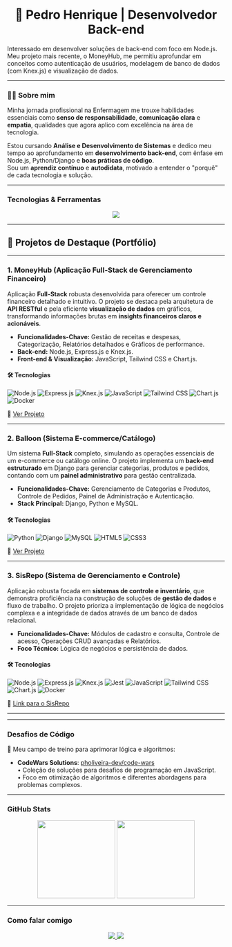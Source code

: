 <h1 align="center">🚀 Pedro Henrique | Desenvolvedor Back-end</h1>

<p>
  Interessado em desenvolver soluções de back-end com foco em Node.js. Meu projeto mais recente, o MoneyHub, me permitiu aprofundar em conceitos como autenticação de usuários, modelagem de banco de dados (com Knex.js) e visualização de dados.
</p>

---

### 🧑‍💻 Sobre mim

Minha jornada profissional na Enfermagem me trouxe habilidades essenciais como <strong>senso de responsabilidade</strong>, <strong>comunicação clara</strong> e <strong>empatia</strong>, qualidades que agora aplico com excelência na área de tecnologia.

Estou cursando <strong>Análise e Desenvolvimento de Sistemas</strong> e dedico meu tempo ao aprofundamento em <strong>desenvolvimento back-end</strong>, com ênfase em Node.js, Python/Django e <strong>boas práticas de código</strong>.  
Sou um <strong>aprendiz contínuo</strong> e <strong>autodidata</strong>, motivado a entender o "porquê" de cada tecnologia e solução.

---

### Tecnologias & Ferramentas

<p align="center">
  <a href="https://skillicons.dev">
    <img src="https://skillicons.dev/icons?i=js,nodejs,express,html,css,python,django,git,github,mysql,docker,mongodb,postgresql,postman"/>
  </a>
</p>

---
## 🚀 Projetos de Destaque (Portfólio)

---

### 1. MoneyHub (Aplicação Full-Stack de Gerenciamento Financeiro)

Aplicação **Full-Stack** robusta desenvolvida para oferecer um controle financeiro detalhado e intuitivo. O projeto se destaca pela arquitetura de **API RESTful** e pela eficiente **visualização de dados** em gráficos, transformando informações brutas em **insights financeiros claros e acionáveis**.

* **Funcionalidades-Chave:** Gestão de receitas e despesas, Categorização, Relatórios detalhados e Gráficos de performance.
* **Back-end:** Node.js, Express.js e Knex.js.
* **Front-end & Visualização:** JavaScript, Tailwind CSS e Chart.js.

#### 🛠️ Tecnologias
![Node.js](https://img.shields.io/badge/Node.js-43853D?style=for-the-badge&logo=node.js&logoColor=white)
![Express.js](https://img.shields.io/badge/Express.js-000000?style=for-the-badge&logo=express&logoColor=white)
![Knex.js](https://img.shields.io/badge/Knex.js-D26C0D?style=for-the-badge&logo=knex.js&logoColor=white)
![JavaScript](https://img.shields.io/badge/JavaScript-F7DF1E?style=for-the-badge&logo=javascript&logoColor=black)
![Tailwind CSS](https://img.shields.io/badge/Tailwind_CSS-38B2AC?style=for-the-badge&logo=tailwind-css&logoColor=white)
![Chart.js](https://img.shields.io/badge/Chart.js-FF6384?style=for-the-badge&logo=chartdotjs&logoColor=white)
![Docker](https://img.shields.io/badge/Docker-2496ED?style=for-the-badge&logo=docker&logoColor=white)

🔗 [Ver Projeto](https://github.com/pholiveira-dev/financa)

***

### 2. Balloon (Sistema E-commerce/Catálogo)

Um sistema **Full-Stack** completo, simulando as operações essenciais de um e-commerce ou catálogo online. O projeto implementa um **back-end estruturado** em Django para gerenciar categorias, produtos e pedidos, contando com um **painel administrativo** para gestão centralizada.

* **Funcionalidades-Chave:** Gerenciamento de Categorias e Produtos, Controle de Pedidos, Painel de Administração e Autenticação.
* **Stack Principal:** Django, Python e MySQL.

#### 🛠️ Tecnologias
![Python](https://img.shields.io/badge/Python-3776AB?style=for-the-badge&logo=python&logoColor=white)
![Django](https://img.shields.io/badge/Django-092E20?style=for-the-badge&logo=django&logoColor=white)
![MySQL](https://img.shields.io/badge/MySQL-4479A1?style=for-the-badge&logo=mysql&logoColor=white)
![HTML5](https://img.shields.io/badge/HTML5-E34F26?style=for-the-badge&logo=html5&logoColor=white)
![CSS3](https://img.shields.io/badge/CSS3-1572B6?style=for-the-badge&logo=css3&logoColor=white)

🔗 [Ver Projeto](https://github.com/pholiveira-dev/balloon)

***

### 3. SisRepo (Sistema de Gerenciamento e Controle)

Aplicação robusta focada em **sistemas de controle e inventário**, que demonstra proficiência na construção de soluções de **gestão de dados** e fluxo de trabalho. O projeto prioriza a implementação de lógica de negócios complexa e a integridade de dados através de um banco de dados relacional.

* **Funcionalidades-Chave:** Módulos de cadastro e consulta, Controle de acesso, Operações CRUD avançadas e Relatórios.
* **Foco Técnico:** Lógica de negócios e persistência de dados.

#### 🛠️ Tecnologias
![Node.js](https://img.shields.io/badge/Node.js-43853D?style=for-the-badge&logo=node.js&logoColor=white)
![Express.js](https://img.shields.io/badge/Express.js-000000?style=for-the-badge&logo=express&logoColor=white)
![Knex.js](https://img.shields.io/badge/Knex.js-D26C0D?style=for-the-badge&logo=knex.js&logoColor=white)
![Jest](https://img.shields.io/badge/Jest-C21325?style=for-the-badge&logo=jest&logoColor=white)
![JavaScript](https://img.shields.io/badge/JavaScript-F7DF1E?style=for-the-badge&logo=javascript&logoColor=black)
![Tailwind CSS](https://img.shields.io/badge/Tailwind_CSS-38B2AC?style=for-the-badge&logo=tailwind-css&logoColor=white)
![Chart.js](https://img.shields.io/badge/Chart.js-FF6384?style=for-the-badge&logo=chartdotjs&logoColor=white)
![Docker](https://img.shields.io/badge/Docker-2496ED?style=for-the-badge&logo=docker&logoColor=white)

🔗 [Link para o SisRepo](https://github.com/pholiveira-dev/sisrepo)

***

***

### Desafios de Código

🧩 Meu campo de treino para aprimorar lógica e algoritmos:

- **CodeWars Solutions**: [pholiveira-dev/code-wars](https://github.com/pholiveira-dev/code-wars)  
  • Coleção de soluções para desafios de programação em JavaScript.  
  • Foco em otimização de algoritmos e diferentes abordagens para problemas complexos.

---

### GitHub Stats

<p align="center">
  <img height="180em" src="https://github-readme-stats.vercel.app/api?username=pholiveira-dev&show_icons=true&theme=dark&bg_color=000000&title_color=FFE81F&text_color=00BFFF&icon_color=FF6600&border_color=9933FF"/>
  <img height="180em" src="https://github-readme-stats.vercel.app/api/top-langs/?username=pholiveira-dev&layout=compact&theme=dark&bg_color=000000&title_color=FFE81F&text_color=00BFFF&icon_color=FF6600&border_color=9933FF"/>
</p>

---

### Como falar comigo

<p align="center">
  <a href="https://www.linkedin.com/in/pedro-henrique-037826186" target="_blank">
    <img src="https://skillicons.dev/icons?i=linkedin" />
  </a>
  <a href="mailto:pedro.alves@escs.edu.br">
    <img src="https://skillicons.dev/icons?i=gmail" />
  </a>
</p>
